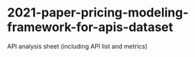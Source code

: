 # 2021-paper-pricing-modeling-framework-for-apis-dataset
API analysis sheet (including API list and metrics)